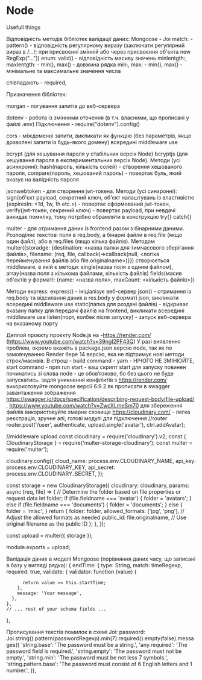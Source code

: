 # Node
Usefull things

Відповідність методів бібліотек валідації даних:
Mongoose  - Joi
match: - pattern() - відповідність регулярному виразу (заключати регулярний вираз в /.../; при присвоєнні змінній або через присвоєння об'єкта new RegExp("..."))
enum: valid() - відповідність масиву значень
minlentgth:, maxlentgth: - min(), max() - довжина рядка
min:, max: - min(), max() - мінімальне та максимальне значення числа

співпадають - required,

Призначення бібліотек:

morgan - логування запитів до веб-сервера 

dotenv - робота із змінними оточення (в т.ч. власними, що прописані у файлі .env) Підключення - require("dotenv").config()

cors - міждоменні запити, викликати як функцію (без параметрів, якщо дозволені запити із будь-якого домену) всередині middleware use

bcrypt (для хешування пароля у стабільних версіх Node) bcryptjs (для хешування пароля в експериментальних версіх Node). 
Методи (усі асинхронні): hash(пароль, кількість солей) - створення хешованого пароля, compare(пароль, хешований пароль) - повертає буль, який вказує на валідність пароля

jsonwebtoken - для створення jwt-токена. 
Методи (усі синхронні): sign(об'єкт payload, секретний ключ, об'єкт налаштувань із властивістю {expiresIn: <1d, 1w, 1h etc.>) - повертає сформований jwt-токен,
verify(jwt-токен, секрений ключ) - повертає payload, при невдачі викидає помилку, тому потрібно обрамляти в конструкцію try{} catch{}

multer - для отримання даних із frontend разом з бінарними даними. Розподіляє текстові поля в req.body, а бінарні файли в req.file (якщо один файл), або в req.files (якщо кілька файлів).
Методом multer({storadge: {destination: <назва папки для тимчасового зберігання файлів>, filename: (req, file, callback)=>callback(null, <логіка перейменування файлів або file.originalname>)}}) створюється middleware, в якій є методи: single(назва поля з одним файлом), array(назва поля з кількома файлами, кількість файлів) fields(масив об'єктів у форматі: {name: <назва поля>, maxCount: <кількість файлів>})

Методи express:
express() - ініціалізує веб-сервер
json() - отримання із req.body та відсилання даних в res.body у форматі json, викликати всередині middleware use
static(папка для роздачі файлів) - відкриває вказану папку для передачі файлів на frontend, викликати всередині middleware use
listen(порт, колбек після запуску) - запуск веб-сервера на вказаному порту



Деплой проєкту проєкту Node.js на -https://render.com/ (https://www.youtube.com/watch?v=39ngI2PF43Q)
У разі виявлення проблем, окремо вкажіть в package.json версію node, так як по замовчуванню Render бере 14 версію, яка не підтримує нові методи строк/масивів. В строці - build command - yarn - НІЧОГО НЕ ЗМІНЮЙТЕ, start command - npm run start - ваш скрипт start для запуску повинен починатись зі слова node - це обов‘язково, бо без цього не буде запускатись.
задля уникнення конфліктів з https://render.com/ використовуйте mongoose версії 6.9.2
як прописати в swagger завантаження зображення https://swagger.io/docs/specification/describing-request-body/file-upload/ , https://www.youtube.com/watch?v=ZwcXLmeSm70
для збереження файлів використовуйте хмарне сховище https://cloudinary.com/ - легка реєстрація, зручне апі, готові модулі для підключення
//router
router.post('/user', authenticate, upload.single('avatar'), ctrl.addAvatar);

//middleware upload
const cloudinary = require('cloudinary').v2;
const { CloudinaryStorage } = require('multer-storage-cloudinary');
const multer = require('multer');

cloudinary.config({
  cloud_name: process.env.CLOUDINARY_NAME,
  api_key: process.env.CLOUDINARY_KEY,
  api_secret: process.env.CLOUDINARY_SECRET,
});

const storage = new CloudinaryStorage({
  cloudinary: cloudinary,
  params: async (req, file) => {
    // Determine the folder based on file properties or request data
    let folder;
    if (file.fieldname === 'avatar') {
      folder = 'avatars';
    } else if (file.fieldname === 'documents') {
      folder = 'documents';
    } else {
      folder = 'misc';
    }
    return {
      folder: folder,
      allowed_formats: ['jpg', 'png'], // Adjust the allowed formats as needed
      public_id: file.originalname, // Use original filename as the public ID
    };
  },
});

const upload = multer({ storage });

module.exports = upload;

Валідація даних в моделі Mongoose (порівняння даних часу, що записані в базу у вигляді рядка): 
{
    endTime: {
      type: String,
      match: timeRegexp,
      required: true,
      validate: {
        validator: function (value) {
       
          return value >= this.startTime;
        },
        message: 'Your message',
      },
    },
    // ... rest of your schema fields ...
  },

Прописування текстів помилок в схемі Joi:
  password: Joi.string().pattern(passwordRegexp).min(7).required().empty(false).messages({
    'string.base': 'The password must be a string.',
    'any.required': 'The password field is required.',
    'string.empty': 'The password must not be empty.',
    'string.min': 'The password must be not less 7 symbols.',
    'string.pattern.base': 'The password must consist of 6 English letters and 1 number.',
  }),

